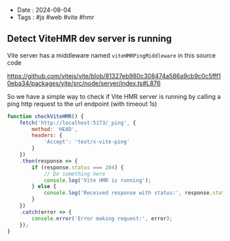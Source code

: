 - Date : 2024-08-04
- Tags : #js #web #vite #hmr

## Detect ViteHMR dev server is running

Vite server has a middleware named `viteHMRPingMiddleware` in this source code

https://github.com/vitejs/vite/blob/81327eb980c308474a586a9cb9c0c5fff10eba34/packages/vite/src/node/server/index.ts#L876

So we have a simple way to check if Vite HMR server is running by calling a ping http request to the url endpoint (with timeout 1s)

```js
function checkViteHMR() {
	fetch('http://localhost:5173/_ping', {
		method: 'HEAD',
		headers: {
			'Accept': 'text/x-vite-ping'
		}
	})
	.then(response => {
		if (response.status === 204) {
			// Do something here
			console.log('Vite HMR is running');
		} else {
			console.log('Received response with status:', response.status);
		}
	})
	.catch(error => {
		console.error('Error making request:', error);
	});
}
```

